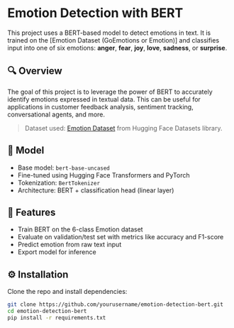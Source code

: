 # Emotion Detection with BERT

This project uses a BERT-based model to detect emotions in text. It is trained on the [Emotion Dataset (GoEmotions or Emotion)] and classifies input into one of six emotions: **anger**, **fear**, **joy**, **love**, **sadness**, or **surprise**.

## 🔍 Overview

The goal of this project is to leverage the power of BERT to accurately identify emotions expressed in textual data. This can be useful for applications in customer feedback analysis, sentiment tracking, conversational agents, and more.

> Dataset used: [Emotion Dataset](https://huggingface.co/datasets/emotion) from Hugging Face Datasets library.

## 🧠 Model

- Base model: `bert-base-uncased`
- Fine-tuned using Hugging Face Transformers and PyTorch
- Tokenization: `BertTokenizer`
- Architecture: BERT + classification head (linear layer)

## 🚀 Features

- Train BERT on the 6-class Emotion dataset
- Evaluate on validation/test set with metrics like accuracy and F1-score
- Predict emotion from raw text input
- Export model for inference

## ⚙️ Installation

Clone the repo and install dependencies:

```bash
git clone https://github.com/yourusername/emotion-detection-bert.git
cd emotion-detection-bert
pip install -r requirements.txt

